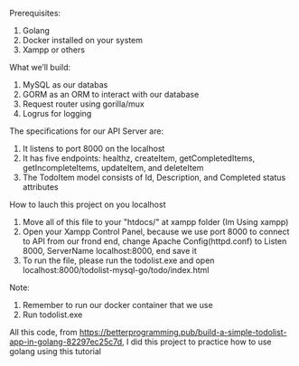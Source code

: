 Prerequisites:
1. Golang
2. Docker installed on your system
3. Xampp or others


What we’ll build:
1. MySQL as our databas
2. GORM as an ORM to interact with our database
3. Request router using gorilla/mux
4. Logrus for logging

The specifications for our API Server are:
1. It listens to port 8000 on the localhost
2. It has five endpoints: healthz, createItem, getCompletedItems, getIncompleteItems, updateItem, and deleteItem
3. The TodoItem model consists of Id, Description, and Completed status attributes
  

How to lauch this project on you localhost
1. Move all of this file to your "htdocs/" at xampp folder (Im Using xampp)
2. Open your Xampp Control Panel, because we use port 8000 to connect to API from our frond end, change Apache Config(httpd.conf) to
Listen 8000, ServerName localhost:8000, end save it
3. To run the file, please run the todolist.exe and open localhost:8000/todolist-mysql-go/todo/index.html

Note:
1. Remember to run our docker container that we use
2. Run todolist.exe


All this code, from https://betterprogramming.pub/build-a-simple-todolist-app-in-golang-82297ec25c7d, I did this project to practice how to use golang using this tutorial
